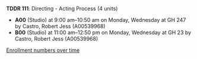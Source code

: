 **TDDR 111**: Directing - Acting Process (4 units)

- **A00** (Studio) at 9:00 am–10:50 am on Monday, Wednesday at GH 247 by Castro, Robert Jess (A00539968)
- **B00** (Studio) at 11:00 am–12:50 pm on Monday, Wednesday at GH 23 by Castro, Robert Jess (A00539968)

[Enrollment numbers over time](./TDDR111.tsv)
